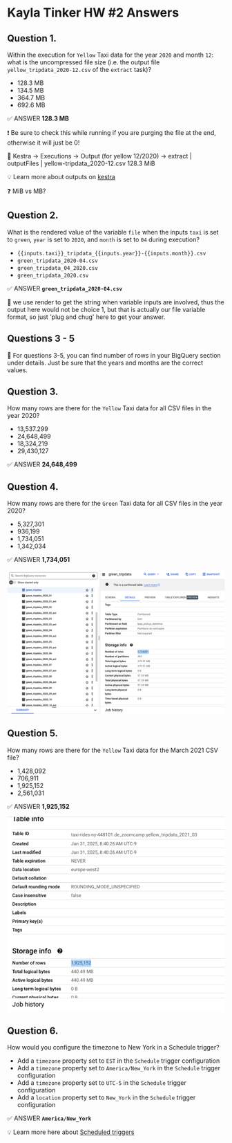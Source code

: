 # Kayla Tinker HW #2 Answers

## Question 1.

Within the execution for `Yellow` Taxi data for the year `2020` and month `12`: what is the uncompressed file size (i.e. the output file `yellow_tripdata_2020-12.csv` of the `extract` task)?
- 128.3 MB
- 134.5 MB
- 364.7 MB
- 692.6 MB

:white_check_mark: ANSWER **128.3 MB**

:exclamation: Be sure to check this while running if you are purging the file
at the end, otherwise it will just be 0!

:pencil: Kestra -> Executions -> Output (for yellow 12/2020)
-> extract | outputFiles | yellow-tripdata_2020-12.csv
128.3 MiB

:bulb: Learn more about outputs on [kestra](https://kestra.io/docs/workflow-components/outputs#outputs-preview)

:question: MiB vs MB?


## Question 2.
What is the rendered value of the variable `file` when the inputs `taxi` is set to `green`, `year` is set to `2020`, and `month` is set to `04` during execution?
- `{{inputs.taxi}}_tripdata_{{inputs.year}}-{{inputs.month}}.csv` 
- `green_tripdata_2020-04.csv`
- `green_tripdata_04_2020.csv`
- `green_tripdata_2020.csv`

:white_check_mark: ANSWER **`green_tripdata_2020-04.csv`**

:pencil: we use render to get the string when variable inputs are involved, thus the
output here would not be choice 1, but that is actually our file variable format, so just 
'plug and chug' here to get your answer.


## Questions 3 - 5
:pencil: For questions 3-5, you can find number of rows in your BigQuery section under details. Just
be sure that the years and months are the correct values.

## Question 3. 
How many rows are there for the `Yellow` Taxi data for all CSV files in the year 2020?
- 13,537.299
- 24,648,499
- 18,324,219
- 29,430,127

:white_check_mark: ANSWER **24,648,499**

## Question 4.
How many rows are there for the `Green` Taxi data for all CSV files in the year 2020?
- 5,327,301
- 936,199
- 1,734,051
- 1,342,034

:white_check_mark: ANSWER **1,734,051**

![green_hw2.png](green_hw2.png)

## Question 5.
How many rows are there for the `Yellow` Taxi data for the March 2021 CSV file?
- 1,428,092
- 706,911
- 1,925,152
- 2,561,031

:white_check_mark: ANSWER **1,925,152**

![yellow_hw2.png](yellow_hw2.png)

## Question 6.
How would you configure the timezone to New York in a Schedule trigger?
- Add a `timezone` property set to `EST` in the `Schedule` trigger configuration  
- Add a `timezone` property set to `America/New_York` in the `Schedule` trigger configuration
- Add a `timezone` property set to `UTC-5` in the `Schedule` trigger configuration
- Add a `location` property set to `New_York` in the `Schedule` trigger configuration  

:white_check_mark: ANSWER **`America/New_York`**

:bulb: Learn more here about [Scheduled triggers](https://kestra.io/docs/workflow-components/triggers/schedule-trigger)
